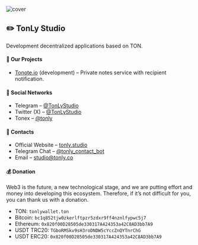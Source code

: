 ![cover](https://github.com/thecoingather/.github/blob/main/cover-studio.png)

## :pencil2: TonLy Studio

Development decentralized applications based on TON.

#### :gem: Our Projects

- [Tonote.io](https://tonote.io) (development) – Private notes service with recipient notification. 

#### :link: Social Networks

- Telegram – [@TonLyStudio](https://t.me/TonLyStudio)
- Twitter (X) – [@TonLyStudio](https://twitter.com/TonLyStudio)
- Tonex – [@tonly](https://tonex.app/@tonly?ref=fted)

#### :link: Contacts

- Official Website – [tonly.studio](https://tonly.studio?utm_source=github)
- Telegram Chat – [@tonly_contact_bot](https://t.me/tonly_contact_bot)
- Email – [studio@tonly.co](mailto:studio@tonly.co)

#### :moneybag: Donation

Web3 is the future, a new technological stage, and we are putting effort and money into developing this ecosystem. 
Therefore, if it’s not difficult for you, you can thank us with a donation.

- TON: `tonlywallet.ton`
- Bitcoin: `bc1q852tjw0zkerlftpzr5zdxr9ff4nznlfypwc5j7`
- Ethereum: `0x820f00D28505de330317A424353a42C8AD3bb7A9`
- USDT TRC20: `TGboRMSkv9sH3roDNDW5cYccZnQYTnrChG`
- USDT ERC20: `0x820f00D28505de330317A424353a42C8AD3bb7A9`
